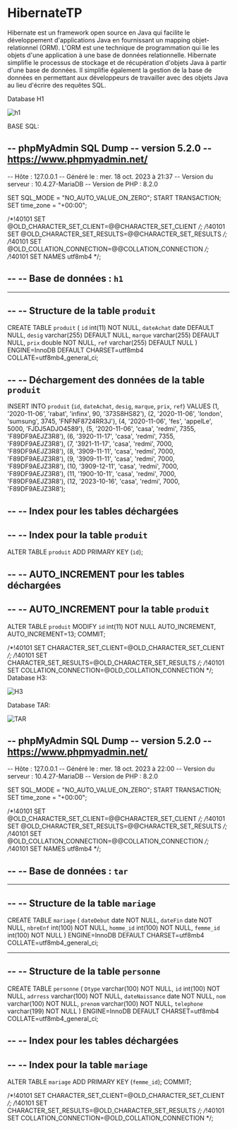 # HibernateTP
Hibernate est un framework open source en Java qui facilite le développement d'applications Java en fournissant un mapping objet-relationnel (ORM). L'ORM est une technique de 
programmation qui lie les objets d'une application à une base de données relationnelle. Hibernate simplifie le processus de stockage et de récupération d'objets Java à partir 
d'une base de données. Il simplifie également la gestion de la base de données en permettant aux développeurs de travailler avec des objets Java au lieu d'écrire des requêtes SQL.



Database H1

![h1](https://github.com/ELMOUWAHID-AYOUB/HibernateTP/assets/130571009/6a460799-071e-4250-b43f-fc68e4c371bc)

BASE SQL:

-- phpMyAdmin SQL Dump
-- version 5.2.0
-- https://www.phpmyadmin.net/
--
-- Hôte : 127.0.0.1
-- Généré le : mer. 18 oct. 2023 à 21:37
-- Version du serveur : 10.4.27-MariaDB
-- Version de PHP : 8.2.0

SET SQL_MODE = "NO_AUTO_VALUE_ON_ZERO";
START TRANSACTION;
SET time_zone = "+00:00";


/*!40101 SET @OLD_CHARACTER_SET_CLIENT=@@CHARACTER_SET_CLIENT */;
/*!40101 SET @OLD_CHARACTER_SET_RESULTS=@@CHARACTER_SET_RESULTS */;
/*!40101 SET @OLD_COLLATION_CONNECTION=@@COLLATION_CONNECTION */;
/*!40101 SET NAMES utf8mb4 */;

--
-- Base de données : `h1`
--

-- --------------------------------------------------------

--
-- Structure de la table `produit`
--

CREATE TABLE `produit` (
  `id` int(11) NOT NULL,
  `dateAchat` date DEFAULT NULL,
  `desig` varchar(255) DEFAULT NULL,
  `marque` varchar(255) DEFAULT NULL,
  `prix` double NOT NULL,
  `ref` varchar(255) DEFAULT NULL
) ENGINE=InnoDB DEFAULT CHARSET=utf8mb4 COLLATE=utf8mb4_general_ci;

--
-- Déchargement des données de la table `produit`
--

INSERT INTO `produit` (`id`, `dateAchat`, `desig`, `marque`, `prix`, `ref`) VALUES
(1, '2020-11-06', 'rabat', 'infinx', 90, '373S8HS82'),
(2, '2020-11-06', 'london', 'sumsung', 3745, 'FNFNF8724RR3J'),
(4, '2020-11-06', 'fes', 'appelLe', 5000, 'FJDJ5ADJO4589'),
(5, '2020-11-06', 'casa', 'redmi', 7355, 'F89DF9AEJZ3R8'),
(6, '3920-11-17', 'casa', 'redmi', 7355, 'F89DF9AEJZ3R8'),
(7, '3921-11-17', 'casa', 'redmi', 7000, 'F89DF9AEJZ3R8'),
(8, '3909-11-11', 'casa', 'redmi', 7000, 'F89DF9AEJZ3R8'),
(9, '3909-11-11', 'casa', 'redmi', 7000, 'F89DF9AEJZ3R8'),
(10, '3909-12-11', 'casa', 'redmi', 7000, 'F89DF9AEJZ3R8'),
(11, '1900-10-11', 'casa', 'redmi', 7000, 'F89DF9AEJZ3R8'),
(12, '2023-10-16', 'casa', 'redmi', 7000, 'F89DF9AEJZ3R8');

--
-- Index pour les tables déchargées
--

--
-- Index pour la table `produit`
--
ALTER TABLE `produit`
  ADD PRIMARY KEY (`id`);

--
-- AUTO_INCREMENT pour les tables déchargées
--

--
-- AUTO_INCREMENT pour la table `produit`
--
ALTER TABLE `produit`
  MODIFY `id` int(11) NOT NULL AUTO_INCREMENT, AUTO_INCREMENT=13;
COMMIT;

/*!40101 SET CHARACTER_SET_CLIENT=@OLD_CHARACTER_SET_CLIENT */;
/*!40101 SET CHARACTER_SET_RESULTS=@OLD_CHARACTER_SET_RESULTS */;
/*!40101 SET COLLATION_CONNECTION=@OLD_COLLATION_CONNECTION */;
Database H3:


![H3](https://github.com/ELMOUWAHID-AYOUB/HibernateTP/assets/130571009/4a3332eb-7918-4730-855a-1e116271f816)

Database TAR:


![TAR](https://github.com/ELMOUWAHID-AYOUB/HibernateTP/assets/130571009/e8850b23-5274-490a-b0b0-7edcc6f1d6df)



-- phpMyAdmin SQL Dump
-- version 5.2.0
-- https://www.phpmyadmin.net/
--
-- Hôte : 127.0.0.1
-- Généré le : mer. 18 oct. 2023 à 22:00
-- Version du serveur : 10.4.27-MariaDB
-- Version de PHP : 8.2.0

SET SQL_MODE = "NO_AUTO_VALUE_ON_ZERO";
START TRANSACTION;
SET time_zone = "+00:00";


/*!40101 SET @OLD_CHARACTER_SET_CLIENT=@@CHARACTER_SET_CLIENT */;
/*!40101 SET @OLD_CHARACTER_SET_RESULTS=@@CHARACTER_SET_RESULTS */;
/*!40101 SET @OLD_COLLATION_CONNECTION=@@COLLATION_CONNECTION */;
/*!40101 SET NAMES utf8mb4 */;

--
-- Base de données : `tar`
--

-- --------------------------------------------------------

--
-- Structure de la table `mariage`
--

CREATE TABLE `mariage` (
  `dateDebut` date NOT NULL,
  `dateFin` date NOT NULL,
  `nbreEnf` int(100) NOT NULL,
  `homme_id` int(100) NOT NULL,
  `femme_id` int(100) NOT NULL
) ENGINE=InnoDB DEFAULT CHARSET=utf8mb4 COLLATE=utf8mb4_general_ci;

-- --------------------------------------------------------

--
-- Structure de la table `personne`
--

CREATE TABLE `personne` (
  `Dtype` varchar(100) NOT NULL,
  `id` int(100) NOT NULL,
  `adrress` varchar(100) NOT NULL,
  `dateNaissance` date NOT NULL,
  `nom` varchar(100) NOT NULL,
  `prenom` varchar(100) NOT NULL,
  `telephone` varchar(199) NOT NULL
) ENGINE=InnoDB DEFAULT CHARSET=utf8mb4 COLLATE=utf8mb4_general_ci;

--
-- Index pour les tables déchargées
--

--
-- Index pour la table `mariage`
--
ALTER TABLE `mariage`
  ADD PRIMARY KEY (`femme_id`);
COMMIT;

/*!40101 SET CHARACTER_SET_CLIENT=@OLD_CHARACTER_SET_CLIENT */;
/*!40101 SET CHARACTER_SET_RESULTS=@OLD_CHARACTER_SET_RESULTS */;
/*!40101 SET COLLATION_CONNECTION=@OLD_COLLATION_CONNECTION */;
